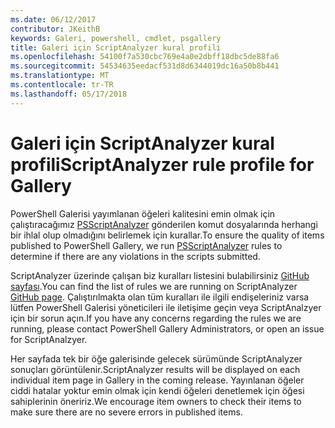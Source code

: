 ```yaml
---
ms.date: 06/12/2017
contributor: JKeithB
keywords: Galeri, powershell, cmdlet, psgallery
title: Galeri için ScriptAnalyzer kural profili
ms.openlocfilehash: 54100f7a530cbc769e4a0e2dbff18dbc5de88fa6
ms.sourcegitcommit: 54534635eedacf531d8d6344019dc16a50b8b441
ms.translationtype: MT
ms.contentlocale: tr-TR
ms.lasthandoff: 05/17/2018
---
```

# <a name="scriptanalyzer-rule-profile-for-gallery"></a><span data-ttu-id="5b6fb-103">Galeri için ScriptAnalyzer kural profili</span><span class="sxs-lookup"><span data-stu-id="5b6fb-103">ScriptAnalyzer rule profile for Gallery</span></span>

<span data-ttu-id="5b6fb-104">PowerShell Galerisi yayımlanan öğeleri kalitesini emin olmak için çalıştıracağımız [PSScriptAnalyzer](https://github.com/PowerShell/PSScriptAnalyzer) gönderilen komut dosyalarında herhangi bir ihlal olup olmadığını belirlemek için kurallar.</span><span class="sxs-lookup"><span data-stu-id="5b6fb-104">To ensure the quality of items published to PowerShell Gallery, we run [PSScriptAnalyzer](https://github.com/PowerShell/PSScriptAnalyzer) rules to determine if there are any violations in the scripts submitted.</span></span>

<span data-ttu-id="5b6fb-105">ScriptAnalyzer üzerinde çalışan biz kuralları listesini bulabilirsiniz [GitHub sayfası](https://github.com/PowerShell/PSScriptAnalyzer/blob/development/Engine/Settings/PSGallery.psd1).</span><span class="sxs-lookup"><span data-stu-id="5b6fb-105">You can find the list of rules we are running on ScriptAnalyzer [GitHub page](https://github.com/PowerShell/PSScriptAnalyzer/blob/development/Engine/Settings/PSGallery.psd1).</span></span>
<span data-ttu-id="5b6fb-106">Çalıştırılmakta olan tüm kuralları ile ilgili endişeleriniz varsa lütfen PowerShell Galerisi yöneticileri ile iletişime geçin veya ScriptAnalzyer için bir sorun açın.</span><span class="sxs-lookup"><span data-stu-id="5b6fb-106">If you have any concerns regarding the rules we are running, please contact PowerShell Gallery Administrators, or open an issue for ScriptAnalzyer.</span></span>

<span data-ttu-id="5b6fb-107">Her sayfada tek bir öğe galerisinde gelecek sürümünde ScriptAnalyzer sonuçları görüntülenir.</span><span class="sxs-lookup"><span data-stu-id="5b6fb-107">ScriptAnalyzer results will be displayed on each individual item page in Gallery in the coming release.</span></span> <span data-ttu-id="5b6fb-108">Yayınlanan öğeler ciddi hatalar yoktur emin olmak için kendi öğeleri denetlemek için öğesi sahiplerinin öneririz.</span><span class="sxs-lookup"><span data-stu-id="5b6fb-108">We encourage item owners to check their items to make sure there are no severe errors in published items.</span></span>
